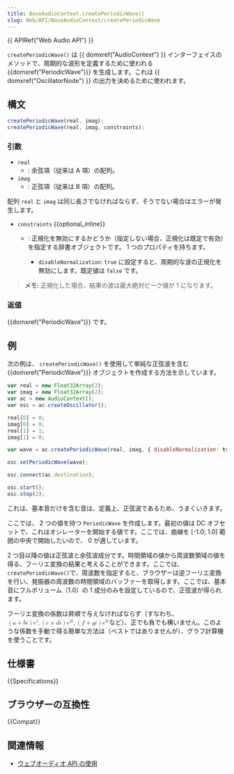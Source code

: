 ```yaml
---
title: BaseAudioContext.createPeriodicWave()
slug: Web/API/BaseAudioContext/createPeriodicWave
---
```


{{ APIRef("Web Audio API") }}

`createPeriodicWave()` は {{ domxref("AudioContext") }} インターフェイスのメソッドで、周期的な波形を定義するために使われる {{domxref("PeriodicWave")}} を生成します。これは {{ domxref("OscillatorNode") }} の出力を決めるために使われます。

## 構文

```js
createPeriodicWave(real, imag);
createPeriodicWave(real, imag, constraints);
```

### 引数

- `real`
  - : 余弦項（従来は A 項）の配列。
- `imag`
  - : 正弦項（従来は B 項）の配列。

配列 `real` と `imag` は同じ長さでなければならず、そうでない場合はエラーが発生します。

- `constraints` {{optional_inline}}

  - : 正規化を無効にするかどうか（指定しない場合、正規化は既定で有効）を指定する辞書オブジェクトです。 1 つのプロパティを持ちます。

    - `disableNormalization`: `true` に設定すると、周期的な波の正規化を無効にします。既定値は `false` です。

> **メモ:** 正規化した場合、結果の波は最大絶対ピーク値が 1 になります。

### 返値

{{domxref("PeriodicWave")}} です。

## 例

次の例は、 `createPeriodicWave()` を使用して単純な正弦波を含む {{domxref("PeriodicWave")}} オブジェクトを作成する方法を示しています。

```js
var real = new Float32Array(2);
var imag = new Float32Array(2);
var ac = new AudioContext();
var osc = ac.createOscillator();

real[0] = 0;
imag[0] = 0;
real[1] = 1;
imag[1] = 0;

var wave = ac.createPeriodicWave(real, imag, { disableNormalization: true });

osc.setPeriodicWave(wave);

osc.connect(ac.destination);

osc.start();
osc.stop(2);
```

これは、基本音だけを含む音は、定義上、正弦波であるため、うまくいきます。

ここでは、 2 つの値を持つ `PeriodicWave` を作成します。最初の値は DC オフセットで、これはオシレーターを開始する値です。ここでは、曲線を \[-1.0; 1.0] 範囲の中央で開始したいので、 0 が適しています。

2 つ目以降の値は正弦波と余弦波成分です。時間領域の値から周波数領域の値を得る、フーリエ変換の結果と考えることができます。ここでは、`createPeriodicWave()`で、周波数を指定すると、ブラウザーは逆フーリエ変換を行い、発振器の周波数の時間領域のバッファーを取得します。ここでは、基本音にフルボリューム（1.0）の 1 成分のみを設定しているので、正弦波が得られます。

フーリエ変換の係数は昇順で与えなければならず（すなわち、<math>
<semantics><mrow><mrow><mo>(</mo>
<mrow><mi>a</mi>
<mo>+</mo>
<mi>b</mi>
<mi>i</mi>
</mrow><mo>)</mo>
</mrow><msup><mi>e</mi>
<mi>i</mi>
</msup><mo>,</mo>
<mrow><mo>(</mo>
<mrow><mi>c</mi>
<mo>+</mo>
<mi>d</mi>
<mi>i</mi>
</mrow><mo>)</mo>
</mrow><msup><mi>e</mi>
<mrow><mn>2</mn>
<mi>i</mi>
</mrow></msup><mo>,</mo>
<mrow><mo>(</mo>
<mrow><mi>f</mi>
<mo>+</mo>
<mi>g</mi>
<mi>i</mi>
</mrow><mo>)</mo>
</mrow><msup><mi>e</mi>
<mrow><mn>3</mn>
<mi>i</mi>
</mrow></msup></mrow><annotation encoding="TeX">\left(a+bi\right)e^{i} , \left(c+di\right)e^{2i} ,
\left(f+gi\right)e^{3i} </annotation>
</semantics></math>など）、正でも負でも構いません。このような係数を手動で得る簡単な方法は（ベストではありませんが）、グラフ計算機を使うことです。

## 仕様書

{{Specifications}}

## ブラウザーの互換性

{{Compat}}

## 関連情報

- [ウェブオーディオ API の使用](/ja/docs/Web/API/Web_Audio_API/Using_Web_Audio_API)
